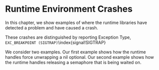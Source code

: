 # Runtime Environment Crashes

In this chapter, we show examples of where the runtime libraries have detected a problem and have caused a crash.

These crashes are distinguished by reporting Exception Type, `EXC_BREAKPOINT (SIGTRAP)`\index{signal!SIGTRAP}

We consider two examples.  Our first example shows how the runtime handles force unwrapping a nil optional.
Our second example shows how the runtime handles releasing a semaphore that is being waited on.
